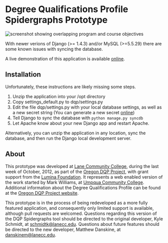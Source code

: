 Degree Qualifications Profile Spidergraphs Prototype
==================

![screenshot showing overlapping program and course objectives](https://raw.github.com/LaneCommunityCollege/dqpprototype/master/screenshot.png)

With newer verions of Django (>= 1.4.3) and/or MySQL (>=5.5.29) there are some known issues with syncing the database.

A live demonstration of this application is available [online](http://oregondqp.lanecc.edu/spidergraphs).

## Installation
Unfortunately, these instructions are likely missing some steps.

1. Unzip the application into your /opt directory
2. Copy settings_default.py to dqp/settings.py
3. Edit the file dqp/settings.py with your local database settings, as well as a new secret string (You can generate a new secret [online](http://www.miniwebtool.com/django-secret-key-generator/))
4. Tell Django to sync the database with `python manage.py syncdb`
5. Let Apache know about your new Django app and restart Apache.

Alternatively, you can unzip the application in any location, sync the database, and then run the Django local development server. 

## About
This prototype was developed at [Lane Community College](http://www.lanecc.edu), during the last week of October, 2012, as part of the [Oregon DQP Project](http://oregondqp.lanecc.edu), with grant support from the [Lumina Foundation](http://www.luminafoundation.org/). It represents a web enabled version of the work started by Mark Williams, at [Umpqua Community College](http://www.umpqua.edu). Additional information about the Degree Qualifications Profile can be found at the [Oregon DQP Project website](http://oregondqp.lanecc.edu). 

This prototype is in the process of being redeveloped as a more fully featured application, and consequently only limited support is available, although pull requests are welcomed. Questions regarding this version of the DQP Spidergraphs tool should be directed to the original developer, Kyle Schmidt, at schmidtk@lanecc.edu. Questions about future features should be directed to the new developer, Matthew Danskine, at danskinem@lanecc.edu. 

